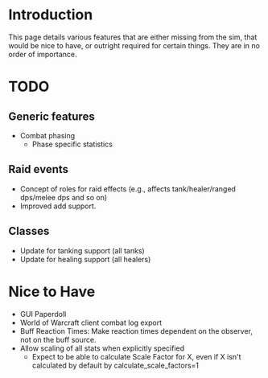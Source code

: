

# Introduction

This page details various features that are either missing from the sim, that would be nice to have, or outright required for certain things. They are in no order of importance.

# TODO
## Generic features
  * Combat phasing
    * Phase specific statistics

## Raid events
  * Concept of roles for raid effects (e.g., affects tank/healer/ranged dps/melee dps and so on)
  * Improved add support.

## Classes
  * Update for tanking support (all tanks)
  * Update for healing support (all healers)

# Nice to Have
  * GUI Paperdoll
  * World of Warcraft client combat log export
  * Buff Reaction Times: Make reaction times dependent on the observer, not on the buff source.
  * Allow scaling of all stats when explicitly specified
    * Expect to be able to calculate Scale Factor for X, even if X isn't calculated by default by calculate\_scale\_factors=1